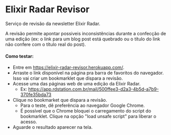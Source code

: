 # Elixir Radar Revisor

Serviço de revisão da newsletter Elixir Radar.

A revisão permite apontar possiveis inconsistências durante a confecção de uma edição (ex: o link para um blog post está quebrado ou o título do link não confere com o título real do post).

#### Como testar:

  * Entre em https://elixir-radar-revisor.herokuapp.com/.
  * Arraste o link disponível na página pra barra de favoritos do navegador. Isso vai criar um bookmarklet que dispara a revisão.
  * Acesse uma das páginas web de uma edição da Elixir Radar.
    * Ex: https://app.rdstation.com.br/mail/500ffee3-d2a3-4b5d-a7b9-370fe35bda73
  * Clique no bookmarket que dispara a revisão.
    * Para o teste, dê preferência ao navegador Google Chrome.
    * É possível que o Chrome bloquei o carregamento do script do bookmarklet. Clique na opção "load unsafe script" para liberar o acesso.
  * Aguarde o resultado aparecer na tela.
